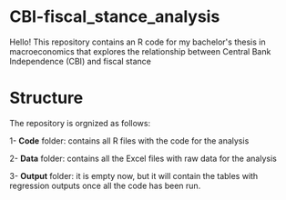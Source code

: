 # CBI-fiscal_stance_analysis
Hello! This repository contains an R code for my bachelor's thesis in macroeconomics that explores the relationship between Central Bank Independence (CBI) and fiscal stance

# Structure 

The repository is orgnized as follows: 

1- **Code** folder: contains all R files with the code for the analysis

2- **Data** folder: contains all the Excel files with raw data for the analysis

3- **Output** folder: it is empty now, but it will contain the tables with regression outputs once all the code has been run.
